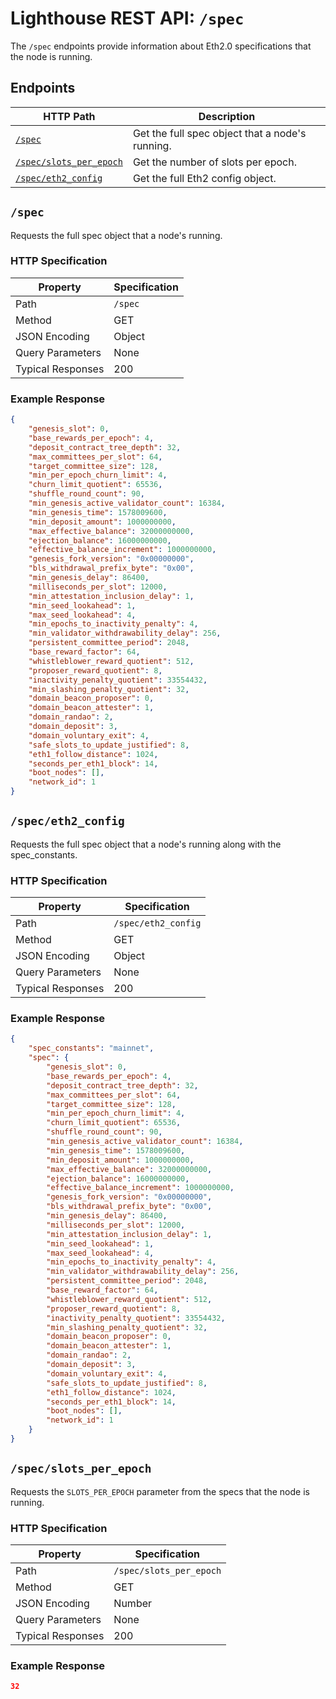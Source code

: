 # Lighthouse REST API: `/spec`

The `/spec` endpoints provide information about Eth2.0 specifications that the node is running.

## Endpoints

HTTP Path | Description |
| --- | -- |
[`/spec`](#spec) | Get the full spec object that a node's running.
[`/spec/slots_per_epoch`](#specslots_per_epoch) | Get the number of slots per epoch.
[`/spec/eth2_config`](#specseth2_config) | Get the full Eth2 config object.

## `/spec`

Requests the full spec object that a node's running.

### HTTP Specification

| Property | Specification |
| --- |--- |
Path | `/spec`
Method | GET
JSON Encoding | Object
Query Parameters | None
Typical Responses | 200

### Example Response

```json
{
    "genesis_slot": 0,
    "base_rewards_per_epoch": 4,
    "deposit_contract_tree_depth": 32,
    "max_committees_per_slot": 64,
    "target_committee_size": 128,
    "min_per_epoch_churn_limit": 4,
    "churn_limit_quotient": 65536,
    "shuffle_round_count": 90,
    "min_genesis_active_validator_count": 16384,
    "min_genesis_time": 1578009600,
    "min_deposit_amount": 1000000000,
    "max_effective_balance": 32000000000,
    "ejection_balance": 16000000000,
    "effective_balance_increment": 1000000000,
    "genesis_fork_version": "0x00000000",
    "bls_withdrawal_prefix_byte": "0x00",
    "min_genesis_delay": 86400,
    "milliseconds_per_slot": 12000,
    "min_attestation_inclusion_delay": 1,
    "min_seed_lookahead": 1,
    "max_seed_lookahead": 4,
    "min_epochs_to_inactivity_penalty": 4,
    "min_validator_withdrawability_delay": 256,
    "persistent_committee_period": 2048,
    "base_reward_factor": 64,
    "whistleblower_reward_quotient": 512,
    "proposer_reward_quotient": 8,
    "inactivity_penalty_quotient": 33554432,
    "min_slashing_penalty_quotient": 32,
    "domain_beacon_proposer": 0,
    "domain_beacon_attester": 1,
    "domain_randao": 2,
    "domain_deposit": 3,
    "domain_voluntary_exit": 4,
    "safe_slots_to_update_justified": 8,
    "eth1_follow_distance": 1024,
    "seconds_per_eth1_block": 14,
    "boot_nodes": [],
    "network_id": 1
}
```

## `/spec/eth2_config`

Requests the full spec object that a node's running along with the spec_constants.

### HTTP Specification

| Property | Specification |
| --- |--- |
Path | `/spec/eth2_config`
Method | GET
JSON Encoding | Object
Query Parameters | None
Typical Responses | 200

### Example Response

```json
{
    "spec_constants": "mainnet",
    "spec": {
        "genesis_slot": 0,
        "base_rewards_per_epoch": 4,
        "deposit_contract_tree_depth": 32,
        "max_committees_per_slot": 64,
        "target_committee_size": 128,
        "min_per_epoch_churn_limit": 4,
        "churn_limit_quotient": 65536,
        "shuffle_round_count": 90,
        "min_genesis_active_validator_count": 16384,
        "min_genesis_time": 1578009600,
        "min_deposit_amount": 1000000000,
        "max_effective_balance": 32000000000,
        "ejection_balance": 16000000000,
        "effective_balance_increment": 1000000000,
        "genesis_fork_version": "0x00000000",
        "bls_withdrawal_prefix_byte": "0x00",
        "min_genesis_delay": 86400,
        "milliseconds_per_slot": 12000,
        "min_attestation_inclusion_delay": 1,
        "min_seed_lookahead": 1,
        "max_seed_lookahead": 4,
        "min_epochs_to_inactivity_penalty": 4,
        "min_validator_withdrawability_delay": 256,
        "persistent_committee_period": 2048,
        "base_reward_factor": 64,
        "whistleblower_reward_quotient": 512,
        "proposer_reward_quotient": 8,
        "inactivity_penalty_quotient": 33554432,
        "min_slashing_penalty_quotient": 32,
        "domain_beacon_proposer": 0,
        "domain_beacon_attester": 1,
        "domain_randao": 2,
        "domain_deposit": 3,
        "domain_voluntary_exit": 4,
        "safe_slots_to_update_justified": 8,
        "eth1_follow_distance": 1024,
        "seconds_per_eth1_block": 14,
        "boot_nodes": [],
        "network_id": 1
    }
}
```

## `/spec/slots_per_epoch`

Requests the `SLOTS_PER_EPOCH` parameter from the specs that the node is running.

### HTTP Specification

| Property | Specification |
| --- |--- |
Path | `/spec/slots_per_epoch`
Method | GET
JSON Encoding | Number
Query Parameters | None
Typical Responses | 200

### Example Response

```json
32
```